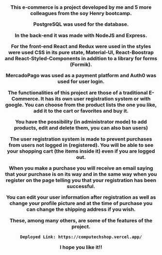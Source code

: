 <div align="center"> 
  
  <h3>
This e-commerce is a project developed by me and 5 more colleagues from the soy Henry bootcamp.
    
 <br>   

PostgreSQL was used for the database.

In the back-end it was made with NodeJS and Express.

For the front-end React and Redux were used in the styles were used CSS in its pure state, Material-UI, React-Boostrap and React-Styled-Components
in addition to a library for forms (Formik).

MercadoPago was used as a payment platform and Auth0 was used for user login.

The functionalities of this project are those of a traditional E-Commerce. It has its own user registration system or with google. You can choose from the product lists the one you like, add it to the cart or favorites and buy it.

You have the possibility (in administrator mode) to add products, edit and delete them, you can also ban users)

The user registration system is made to prevent purchases from users not logged in (registered). You will be able to see your shopping cart (the items inside it) even if you are logged out.

When you make a purchase you will receive an email saying that your purchase is on its way and in the same way when you register on the page telling you that your registration has been successful.

You can edit your user information after registration as well as change your profile picture and at the time of purchase you can change the shipping address if you wish.

These, among many others, are some of the features of the project.
    
    Deployed Link: https://computechshop.vercel.app/

I hope you like it!!
  </h3>
</div>
